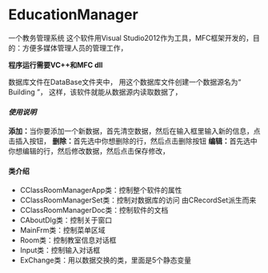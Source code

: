 ﻿# EducationManager
一个教务管理系统
这个软件用Visual Studio2012作为工具，MFC框架开发的，目的：方便多媒体管理人员的管理工作，

<strong>程序运行需要VC++和MFC dll</strong>

<p>
数据库文件在DataBase文件夹中，
用这个数据库文件创建一个数据源名为“ Building ”，
这样，该软件就能从数据源内读取数据了，
</p>


<h4><em>使用说明</em></h4>
<p>
<b>添加：</b>当你要添加一个新数据，首先清空数据，然后在输入框里输入新的信息，点击插入按钮，
<b>删除：</b>首先选中你想删除的行，然后点击删除按钮
<b>编辑：</b>首先选中你想编辑的行，然后修改数据，然后点击保存修改，
</p>

<h4>类介绍</h4>
<ul>
  <li>CClassRoomManagerApp类：控制整个软件的属性</li>
  <li>CClassRoomManagerSet类：控制对数据库的访问    由CRecordSet派生而来</li>
  <li>CClassRoomManagerDoc类：控制软件的文档</li>
  <li>CAboutDlg类：控制关于窗口</li>
  <li>MainFrm类：控制菜单区域</li>
  <li>Room类：控制教室信息对话框</li>
  <li>Input类：控制输入对话框</li>
  <li>ExChange类：用以数据交换的类，里面是5个静态变量</li>
</ul>

